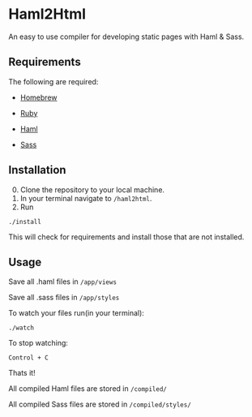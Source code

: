 Haml2Html
=============

An easy to use compiler for developing static pages with Haml & Sass.

Requirements
-----------

The following are required:

* <a href="https://gorails.com/setup/osx/10.10-yosemite/#homebrew" target="_blank">Homebrew</a>

* <a href="https://gorails.com/setup/osx/10.10-yosemite/#ruby" target="_blank">Ruby</a>
  
* <a href="https://github.com/haml/haml#basic-usage" target="_blank">Haml</a>

* <a href="http://sass-lang.com/install" target="_blank">Sass</a>

Installation
-----------
0. Clone the repository to your local machine.
0. In your terminal navigate to ` /haml2html `.
0. Run
  ```
  ./install
  ```
  This will check for requirements and install those that are not installed.

Usage
-----
Save all .haml files in  ` /app/views `

Save all .sass files in   `/app/styles `

To watch your files run(in your terminal):
```
./watch
```

To stop watching:

```
Control + C 
```

Thats it!

All compiled Haml files are stored in `/compiled/`

All compiled Sass files are stored in `/compiled/styles/`
